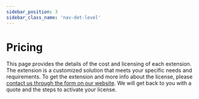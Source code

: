 ```yaml
---
sidebar_position: 3
sidebar_class_name: 'nav-det-level'
---
```


# Pricing

This page provides the details of the cost and licensing of each extension. The extension is a customized solution that meets your specific needs and requirements. To get the extension and more info about the license, please [contact us through the form on our website](https://www.fusion5.com.au/contact-us/). We will get back to you with a quote and the steps to activate your license.

<!-- 
## Monthly Fee

| Version          | Limitations        | Price (AUD)       |
| ------           | ------             | ----              |
| Basic            | 30 users max       | $XZY              |
| Unlimited        | Unlimited          | $VVXS             | 
-->